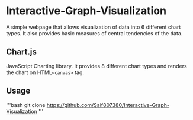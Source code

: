# Interactive-Graph-Visualization
A simple webpage that allows visualization of data into 6 different chart types. It also provides basic measures of central tendencies of the data.

## Chart.js
JavaScript Charting library. It provides 8 different chart types and renders the chart on HTML`<canvas>` tag.
  
## Usage
'''bash
git clone https://github.com/Saif807380/Interactive-Graph-Visualization
'''
